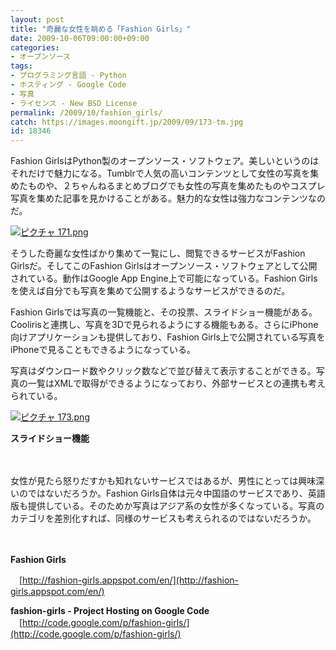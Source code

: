 ```yaml
---
layout: post
title: "奇麗な女性を眺める「Fashion Girls」"
date: 2009-10-06T09:00:00+09:00
categories:
- オープンソース
tags: 
- プログラミング言語 - Python
- ホスティング - Google Code
- 写真
- ライセンス - New BSD License
permalink: /2009/10/fashion_girls/
catch: https://images.moongift.jp/2009/09/173-tm.jpg
id: 18346
---
```

Fashion GirlsはPython製のオープンソース・ソフトウェア。美しいというのはそれだけで魅力になる。Tumblrで人気の高いコンテンツとして女性の写真を集めたものや、２ちゃんねるまとめブログでも女性の写真を集めたものやコスプレ写真を集めた記事を見かけることがある。魅力的な女性は強力なコンテンツなのだ。

  

[![ピクチャ 171.png](https://images.moongift.jp/2009/09/171-tm.jpg)](https://images.moongift.jp/2009/09/171.png)

  

そうした奇麗な女性ばかり集めて一覧にし、閲覧できるサービスがFashion Girlsだ。そしてこのFashion Girlsはオープンソース・ソフトウェアとして公開されている。動作はGoogle App Engine上で可能になっている。Fashion Girlsを使えば自分でも写真を集めて公開するようなサービスができるのだ。

  
  
<!--more-->

Fashion Girlsでは写真の一覧機能と、その投票、スライドショー機能がある。Coolirisと連携し、写真を3Dで見られるようにする機能もある。さらにiPhone向けアプリケーションも提供しており、Fashion Girls上で公開されている写真をiPhoneで見ることもできるようになっている。

  

写真はダウンロード数やクリック数などで並び替えて表示することができる。写真の一覧はXMLで取得ができるようになっており、外部サービスとの連携も考えられている。

  

[![ピクチャ 173.png](https://images.moongift.jp/2009/09/173-tm.jpg)](https://images.moongift.jp/2009/09/173.png)  
  
**スライドショー機能**

  

　

  

女性が見たら怒りだすかも知れないサービスではあるが、男性にとっては興味深いのではないだろうか。Fashion Girls自体は元々中国語のサービスであり、英語版も提供している。そのためか写真はアジア系の女性が多くなっている。写真のカテゴリを差別化すれば、同様のサービスも考えられるのではないだろうか。

  

　

  

**Fashion Girls**  
  
　[http://fashion-girls.appspot.com/en/](http://fashion-girls.appspot.com/en/)

  

**fashion-girls - Project Hosting on Google Code**  
　[http://code.google.com/p/fashion-girls/](http://code.google.com/p/fashion-girls/)

  
